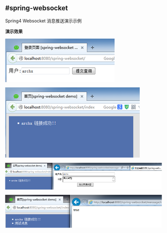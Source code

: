 #spring-websocket
---

Spring4 Websocket 消息推送演示示例

**演示效果**

![](pic/login.png)

![](pic/index.png)

![](pic/send.png)

![](pic/message.png)